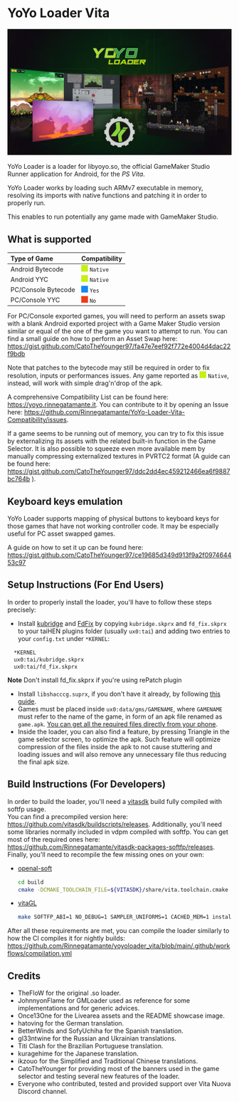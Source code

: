 # YoYo Loader Vita

<p align="center"><img src="./screenshots/game.png"></p>

YoYo Loader is a loader for libyoyo.so, the official GameMaker Studio Runner application for Android, for the *PS Vita*.

YoYo Loader works by loading such ARMv7 executable in memory, resolving its imports with native functions and patching it in order to properly run.

This enables to run potentially any game made with GameMaker Studio.

## What is supported

| Type of Game         | Compatibility                                                            |
| :------------------- |:------------------------------------------------------------------------ |
| Android Bytecode     | <img src="./images/green.png"> `Native` |
| Android YYC          | <img src="./images/green.png"> `Native` |
| PC/Console Bytecode  | <img src="./images/blue.png"> `Yes`    |
| PC/Console YYC       | <img src="./images/red.png"> `No`     |

For PC/Console exported games, you will need to perform an assets swap with a blank Android exported project with a Game Maker Studio version similar or equal of the one of the game you want to attempt to run. You can find a small guide on how to perform an Asset Swap here: https://gist.github.com/CatoTheYounger97/fa47e7eef92f772e4004d4dac22f9bdb

Note that patches to the bytecode may still be required in order to fix resolution, inputs or performances issues. Any game reported as <img src="./images/green.png"> `Native`, instead, will work with simple drag'n'drop of the apk.

A comprehensive Compatibility List can be found here: https://yoyo.rinnegatamante.it. You can contribute to it by opening an Issue here: https://github.com/Rinnegatamante/YoYo-Loader-Vita-Compatibility/issues.

If a game seems to be running out of memory, you can try to fix this issue by externalizing its assets with the related built-in function in the Game Selector. It is also possible to squeeze even more available mem by manually compressing externalized textures in PVRTC2 format (A guide can be found here: https://gist.github.com/CatoTheYounger97/ddc2dd4ec459212466ea6f9887bc764b ).

## Keyboard keys emulation

YoYo Loader supports mapping of physical buttons to keyboard keys for those games that have not working controller code. It may be especially useful for PC asset swapped games.

A guide on how to set it up can be found here: https://gist.github.com/CatoTheYounger97/ce19685d349d913f9a2f097464453c97

## Setup Instructions (For End Users)

In order to properly install the loader, you'll have to follow these steps precisely:

- Install [kubridge](https://github.com/TheOfficialFloW/kubridge/releases/) and [FdFix](https://github.com/TheOfficialFloW/FdFix/releases/) by copying `kubridge.skprx` and `fd_fix.skprx` to your taiHEN plugins folder (usually `ux0:tai`) and adding two entries to your `config.txt` under `*KERNEL`:
  
```
  *KERNEL
  ux0:tai/kubridge.skprx
  ux0:tai/fd_fix.skprx
```

**Note** Don't install fd_fix.skprx if you're using rePatch plugin

- Install `libshacccg.suprx`, if you don't have it already, by following [this guide](https://samilops2.gitbook.io/vita-troubleshooting-guide/shader-compiler/extract-libshacccg.suprx).
- Games must be placed inside `ux0:data/gms/GAMENAME`, where `GAMENAME` must refer to the name of the game, in form of an apk file renamed as `game.apk`. [You can get all the required files directly from your phone](https://stackoverflow.com/questions/11012976/how-do-i-get-the-apk-of-an-installed-app-without-root-access).
- Inside the loader, you can also find a feature, by pressing Triangle in the game selector screen, to optimize the apk. Such feature will optimize compression of the files inside the apk to not cause stuttering and loading issues and will also remove any unnecessary file thus reducing the final apk size.

## Build Instructions (For Developers)

In order to build the loader, you'll need a [vitasdk](https://github.com/vitasdk) build fully compiled with softfp usage.  
You can find a precompiled version here: https://github.com/vitasdk/buildscripts/releases.
Additionally, you'll need some libraries normally included in vdpm compiled with softfp. You can get most of the required ones here: https://github.com/Rinnegatamante/vitasdk-packages-softfp/releases.
Finally, you'll need to recompile the few missing ones on your own:

- [openal-soft](https://github.com/Rinnegatamante/openal-soft/tree/vgl)

    ```bash
    cd build
    cmake -DCMAKE_TOOLCHAIN_FILE=${VITASDK}/share/vita.toolchain.cmake -DCMAKE_BUILD_TYPE=Release -DCMAKE_C_FLAGS=-mfloat-abi=softfp .. && make install
    ```

- [vitaGL](https://github.com/Rinnegatamante/vitaGL)

    ````bash
    make SOFTFP_ABI=1 NO_DEBUG=1 SAMPLER_UNIFORMS=1 CACHED_MEM=1 install
    ````

After all these requirements are met, you can compile the loader similarly to how the CI compiles it for nightly builds: https://github.com/Rinnegatamante/yoyoloader_vita/blob/main/.github/workflows/compilation.yml

## Credits

- TheFloW for the original .so loader.
- JohnnyonFlame for GMLoader used as reference for some implementations and for generic advices.
- Once13One for the Livearea assets and the README showcase image.
- hatoving for the German translation.
- BetterWinds and SofyUchiha for the Spanish translation.
- gl33ntwine for the Russian and Ukrainian translations.
- Titi Clash for the Brazilian Portuguese translation.
- kuragehime for the Japanese translation.
- ikzouo for the Simplified and Traditional Chinese translations.
- CatoTheYounger for providing most of the banners used in the game selector and testing several new features of the loader.
- Everyone who contributed, tested and provided support over Vita Nuova Discord channel.
